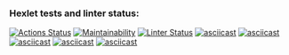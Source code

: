 ### Hexlet tests and linter status:
[![Actions Status](https://github.com/dutlov/python-project-lvl1/workflows/hexlet-check/badge.svg)](https://github.com/dutlov/python-project-lvl1/actions)
[![Maintainability](https://api.codeclimate.com/v1/badges/98238cebc25c318600c9/maintainability)](https://codeclimate.com/github/dutlov/python-project-lvl1/maintainability)
[![Linter Status](https://github.com/dutlov/python-project-lvl1/workflows/linter-check/badge.svg)](https://github.com/dutlov/python-project-lvl1/actions)
[![asciicast](https://asciinema.org/a/WyVUv3FE2GfzWE2NbCyImPdj4.svg)](https://asciinema.org/a/WyVUv3FE2GfzWE2NbCyImPdj4)
[![asciicast](https://asciinema.org/a/yDhx6k83Q3W666Noh1pZ4U7JH.svg)](https://asciinema.org/a/yDhx6k83Q3W666Noh1pZ4U7JH)
[![asciicast](https://asciinema.org/a/RNzrtGyGyU7PVBzlKvI5nyRQB.svg)](https://asciinema.org/a/RNzrtGyGyU7PVBzlKvI5nyRQB)
[![asciicast](https://asciinema.org/a/XdfF9OopDVZqBjh0DUUATiY0u.svg)](https://asciinema.org/a/XdfF9OopDVZqBjh0DUUATiY0u)
[![asciicast](https://asciinema.org/a/klesoduSLF5Ab55g6tXpLa832.svg)](https://asciinema.org/a/klesoduSLF5Ab55g6tXpLa832)

